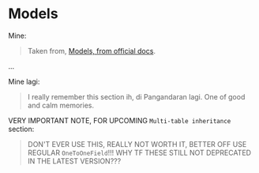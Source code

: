 # Models

Mine:
> Taken from, [Models, from official docs](https://docs.djangoproject.com/en/5.0/topics/db/models/).

...

Mine lagi:
> I really remember this section ih, di Pangandaran lagi. One of good and calm memories.

VERY IMPORTANT NOTE, FOR UPCOMING `Multi-table inheritance` section:
> DON'T EVER USE THIS, REALLY NOT WORTH IT, BETTER OFF USE REGULAR `OneToOneField`!!! WHY TF THESE STILL NOT DEPRECATED IN THE LATEST VERSION???
